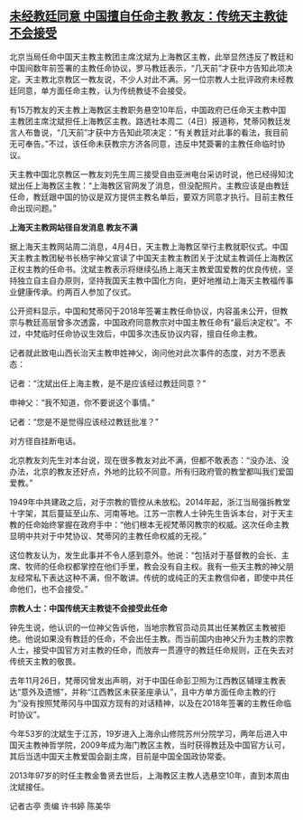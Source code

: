 <!--1680673070000-->
[未经教廷同意 中国擅自任命主教  教友：传统天主教徒不会接受](https://www.rfa.org/mandarin/yataibaodao/shehui/gt1-04052023013430.html)
------

<p><span style="font-weight: 400;">北京当局任命中国天主教主教团主席沈斌为上海教区主教，此举显然违反了教廷和中国间数年前签署的主教任命协议，罗马教廷表示，“几天前”才获中方告知此项决定。天主教北京教区一教友说，不少人对此不满。另一位宗教人士批评政府未经教廷同意，单方面任命主教，认为传统教徒不会接受。</span></p><p><span style="font-weight: 400;">有15万教友的天主教上海教区主教职务悬空10年后，中国政府已任命天主教中国主教团主席沈斌担任上海教区主教。路透社本周二（4日）报道称，梵蒂冈教廷发言人布鲁说，“几天前”才获中方告知此项决定：“有关教廷对此事的看法，我目前无可奉告。”不过，该任命未获教宗方济各同意，违反中梵簽署的主教任命临时协议。</span></p><p><span style="font-weight: 400;">天主教中国北京教区一教友刘先生周三接受自由亚洲电台采访时说，他已经得知沈斌出任上海教区主教：“上海教区官网发了消息，但没配照片。主教应该是由教廷任命，教廷跟中国的协议是双方提供主教名单后，要双方同意才执行。目前主教任命出现问题。”</span></p><p><b>上海天主教网站</b><b>径自</b><b>发消息 教友不满</b></p><p><span style="font-weight: 400;">据上海天主教网站周二消息，4月4日，天主教上海教区举行主教就职仪式。中国天主教主教团秘书长杨宇神父宣读了中国天主教主教团关于沈斌主教调任上海教区正权主教的任命书。沈斌主教表示将继续弘扬上海天主教爱国爱教的优良传统，坚持独立自主自办原则，坚持我国天主教中国化方向，更好地推动上海天主教福传事业健康传承。约两百人参加了仪式。</span></p><p><span style="font-weight: 400;">公开资料显示，中国和梵蒂冈于2018年签署主教任命协议，内容虽未公开，但教宗与教廷高层曾多次透露，中国政府同意教宗对中国主教任命有“最后决定权”。不过，中梵临时任命协议生效后，中国多次违反协议内容，擅自任命主教。</span></p><p></p><p><span style="font-weight: 400;">记者就此致电山西长治天主教申姓神父，询问他对此次事件的态度，对方不愿表态：</span></p><p><span style="font-weight: 400;">记者：“沈斌出任上海主教，是不是应该经过教廷同意？”</span></p><p><span style="font-weight: 400;">申神父：“我不知道，你不要说这个事情。”</span></p><p><span style="font-weight: 400;">记者：“您是不是觉得应该经过教廷批准？”</span></p><p></p><p><span style="font-weight: 400;">对方径自挂断电话。</span></p><p></p><p><span style="font-weight: 400;">北京教友刘先生对本台说，现在很多教友对此不满，但都不敢表态：“没办法、没办法，北京的教友还好点，外地的比较不同意。所有归政府管的教堂都叫我们爱国爱教。”</span></p><p></p><p><span style="font-weight: 400;">1949年中共建政之后，对于宗教的管控从未放松。2014年起，浙江当局强拆教堂十字架，其后蔓延至山东、河南等地。江苏一宗教人士钟先生告诉本台，对于天主教的任命始终掌握在政府手中：“他们根本无视梵蒂冈教宗的权威。这次任命主教显明中共对于中梵协议、梵蒂冈的主教任命权威的无视。”</span></p><p></p><p><span style="font-weight: 400;">这位教友认为，发生此事并不令人感到意外。他说：“包括对于基督教的会长、主席、牧师的任命权都掌控在他们手里，教会没有自主权。我有一些天主教的神父朋友经常私下表达这种不满，但不敢讲。传统的或纯正的天主教信仰者，即使中共任命他们，也不会接受。”</span></p><p></p><p><b>宗教人士：中国传统天主教徒不会接受此任命</b></p><p></p><p><span style="font-weight: 400;">钟先生说，他认识的一位神父告诉他，当地宗教官员动员其出任某教区主教被拒绝。他说如果没有教廷的任命，不会出任主教。而当前国内由神父升为主教的宗教人士，接受中国官方对主教的任命，而放弃一贯遵守的教廷任命规则，正在失去对传统天主教的敬畏。</span></p><p></p><p><span style="font-weight: 400;">去年11月26日，梵蒂冈曾发出声明，对于中国任命彭卫照为江西教区辅理主教表达“意外及遗憾”，并称“江西教区未获圣座承认”，且中方单方面任命主教的行为“没有按照梵蒂冈与中国双方现有的对话精神，以及在2018年签署的主教任命临时协议”。</span></p><p></p><p><span style="font-weight: 400;">今年53岁的沈斌生于江苏，19岁进入上海佘山修院苏州分院学习，两年后进入中国天主教神哲学院，2009年成为海门教区主教，当时获得教廷及中国官方认可，其后当选中国天主教爱国会副主席，目前是中国全国政协常委。</span></p><p></p><p><span style="font-weight: 400;">2013年97岁的时任主教金鲁贤去世后，上海教区主教人选悬空10年，直到本周由沈斌接任。</span></p><p></p><p><span style="font-weight: 400;">记者古亭 责编 许书婷 陈美华    </span></p><p><br style="font-weight: 400;"/><br style="font-weight: 400;"/></p>
